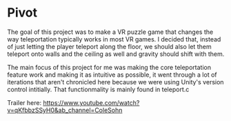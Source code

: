 # Pivot
The goal of this project was to make a VR puzzle game that changes the way teleportation typically works in most VR games. I decided that, instead of just letting the player teleport along the floor, we should also let them teleport onto walls and the ceiling as well and gravity should shift with them.

The main focus of this project for me was making the core teleportation feature work and making it as intuitive as possible, it went through a lot of iterations that aren't chronicled here because we were using Unity's version control intitially. That functionmality is mainly found in teleport.c 

Trailer here: https://www.youtube.com/watch?v=qKfbbzSSyH0&ab_channel=ColeSohn
